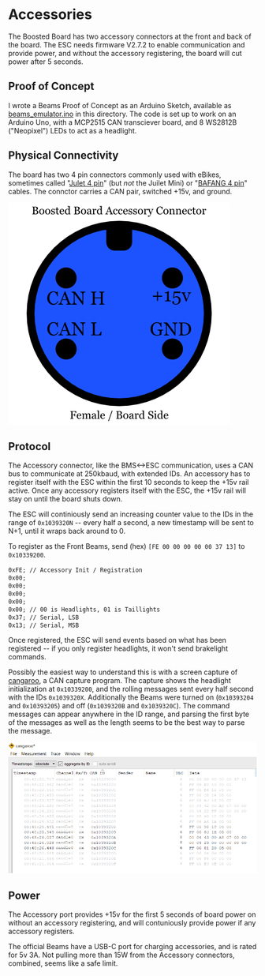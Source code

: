 # Accessories

The Boosted Board has two accessory connectors at the front and back of the board. The ESC needs firmware V2.7.2 to enable communication and provide power, and without the accessory registering, the board will cut power after 5 seconds.

## Proof of Concept
I wrote a Beams Proof of Concept as an Arduino Sketch, available as [beams_emulator.ino](beams_emulator.ino) in this directory. The code is set up to work on an Arduino Uno, with a MCP2515 CAN transciever board, and 8 WS2812B ("Neopixel") LEDs to act as a headlight.

## Physical Connectivity
The board has two 4 pin connectors commonly used with eBikes, sometimes called "[Julet 4 pin](https://www.aliexpress.com/item/33026946546.html)" (but _not_ the Juilet Mini) or "[BAFANG 4 pin](https://www.amazon.com/BAFANG-Female-Extension-Throttle-Sensor/dp/B07NV6THFD/)" cables. The connctor carries a CAN pair, switched +15v, and ground.

![Connector Pinout](accessory_connector_female.png)

## Protocol
The Accessory connector, like the BMS<->ESC communication, uses a CAN bus to communicate at 250kbaud, with extended IDs. An accessory has to register itself with the ESC within the first 10 seconds to keep the +15v rail active. Once any accessory registers itself with the ESC, the +15v rail will stay on until the board shuts down.

The ESC will continiously send an increasing counter value to the IDs in the range of `0x1039320N` -- every half a second, a new timestamp will be sent to N+1, until it wraps back around to 0.

To register as the Front Beams, send (hex) `[FE 00 00 00 00 00 37 13]` to `0x10339200`.

```
0xFE; // Accessory Init / Registration
0x00;
0x00;
0x00;
0x00;
0x00; // 00 is Headlights, 01 is Taillights
0x37; // Serial, LSB
0x13; // Serial, MSB
```

Once registered, the ESC will send events based on what has been registered -- if you only register headlights, it won't send brakelight commands.

Possibly the easiest way to understand this is with a screen capture of [cangaroo](https://github.com/HubertD/cangaroo), a CAN capture program. The capture shows the headlight initialization at `0x10339200`, and the rolling messages sent every half second with the IDs `0x1039320X`. Additionally the Beams were turned on (`0x10393204` and `0x10393205`) and off (`0x1039320B` and `0x1039320C`). The command messages can appear anywhere in the ID range, and parsing the first byte of the messages as well as the length seems to be the best way to parse the message.

![cangaroo showing Headlight registration, as well as turning the Beams On and Off](cangaroo_beams_reg_on_off.png)


## Power
The Accessory port provides +15v for the first 5 seconds of board power on without an accessory registering, and will contuniously provide power if any accessory registers.

The official Beams have a USB-C port for charging accessories, and is rated for 5v 3A. Not pulling more than 15W from the Accessory connectors, combined, seems like a safe limit.
